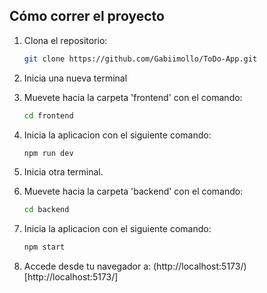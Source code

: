 ## Cómo correr el proyecto

1. Clona el repositorio:
    ```bash
    git clone https://github.com/Gabiimollo/ToDo-App.git
    ```
 
2. Inicia una nueva terminal

3. Muevete hacia la carpeta 'frontend' con el comando:
    ```bash
    cd frontend
    ```
4. Inicia la aplicacion con el siguiente comando:
    ```bash
    npm run dev
    ```
5. Inicia otra terminal.

6. Muevete hacia la carpeta 'backend' con el comando:
    ```bash
    cd backend
    ```
7. Inicia la aplicacion con el siguiente comando:
    ```bash
    npm start
    ```
8. Accede desde tu navegador a: (http://localhost:5173/)[http://localhost:5173/]